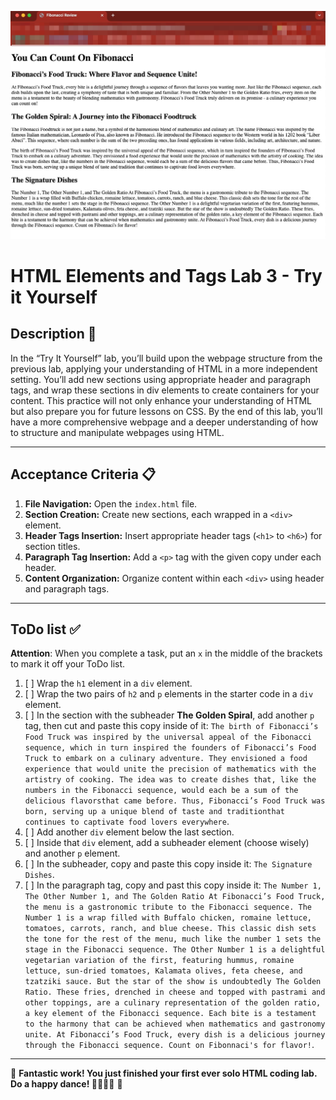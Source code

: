 !["final rendering for try it yourself"](assets/images/html-elements1-yourself-final-render.jpg)
# HTML Elements and Tags Lab 3 - Try it Yourself

## Description 📄
In the “Try It Yourself” lab, you’ll build upon the webpage structure from the previous lab, applying your understanding of HTML in a more independent setting. You’ll add new sections using appropriate header and paragraph tags, and wrap these sections in div elements to create containers for your content. This practice will not only enhance your understanding of HTML but also prepare you for future lessons on CSS. By the end of this lab, you’ll have a more comprehensive webpage and a deeper understanding of how to structure and manipulate webpages using HTML.

---

## Acceptance Criteria 📋
1. **File Navigation:** Open the `index.html` file.
2. **Section Creation:** Create new sections, each wrapped in a `<div>` element.
3. **Header Tags Insertion:** Insert appropriate header tags (`<h1>` to `<h6>`) for section titles.
4. **Paragraph Tag Insertion:**  Add a `<p>` tag with the given copy under each header.
5. **Content Organization:** Organize content within each `<div>` using header and paragraph tags.

---

## ToDo list ✅
**Attention**: When you complete a task, put an `x` in the middle of the brackets to mark it off your ToDo list.

1. [ ] Wrap the `h1` element in a `div` element. 
2. [ ] Wrap the two pairs of `h2` and `p` elements in the starter code in a `div` element. 
3. [ ] In the section with the subheader **The Golden Spiral**, add another `p` tag, then cut and paste this copy inside of it: `The birth of Fibonacci’s Food Truck was inspired by the universal appeal of the Fibonacci sequence, which in turn inspired the founders of Fibonacci’s Food Truck to embark on a culinary adventure. They envisioned a food experience that would unite the precision of mathematics with the artistry of cooking. The idea was to create dishes that, like the numbers in the Fibonacci sequence, would each be a sum of the delicious flavorsthat came before. Thus, Fibonacci’s Food Truck was born, serving up a unique blend of taste and traditionthat continues to captivate food lovers everywhere`.
4. [ ] Add another `div` element below the last section.
5. [ ] Inside that `div` element, add a subheader element (choose wisely) and another `p` element.
6. [ ] In the subheader, copy and paste this copy inside it: `The Signature Dishes`.
7. [ ] In the paragraph tag, copy and past this copy inside it: `The Number 1, The Other Number 1, and The Golden Ratio At Fibonacci’s Food Truck, the menu is a gastronomic tribute to the Fibonacci sequence. The Number 1 is a wrap filled with Buffalo chicken, romaine lettuce, tomatoes, carrots, ranch, and blue cheese. This classic dish sets the tone for the rest of the menu, much like the number 1 sets the stage in the Fibonacci sequence. The Other Number 1 is a delightful vegetarian variation of the first, featuring hummus, romaine lettuce, sun-dried tomatoes, Kalamata olives, feta cheese, and tzatziki sauce. But the star of the show is undoubtedly The Golden Ratio. These fries, drenched in cheese and topped with pastrami and other toppings, are a culinary representation of the golden ratio, a key element of the Fibonacci sequence. Each bite is a testament to the harmony that can be achieved when mathematics and gastronomy unite. At Fibonacci’s Food Truck, every dish is a delicious journey through the Fibonacci sequence. Count on Fibonnaci's for flavor!`.

---

🎊 **Fantastic work! You just finished your first ever solo HTML coding lab. Do a happy dance! 💃🏻🕺🏾** 🎊